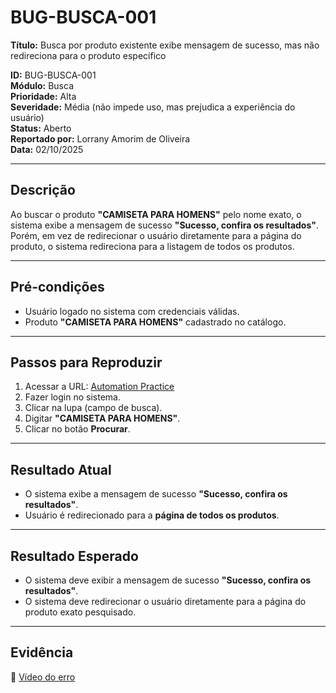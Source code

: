# BUG-BUSCA-001

**Título:** Busca por produto existente exibe mensagem de sucesso, mas não redireciona para o produto específico  

**ID:** BUG-BUSCA-001  
**Módulo:** Busca  
**Prioridade:** Alta  
**Severidade:** Média (não impede uso, mas prejudica a experiência do usuário)  
**Status:** Aberto  
**Reportado por:** Lorrany Amorim de Oliveira  
**Data:** 02/10/2025  

---

## Descrição
Ao buscar o produto **"CAMISETA PARA HOMENS"** pelo nome exato, o sistema exibe a mensagem de sucesso **"Sucesso, confira os resultados"**.  
Porém, em vez de redirecionar o usuário diretamente para a página do produto, o sistema redireciona para a listagem de todos os produtos.  

---

## Pré-condições
- Usuário logado no sistema com credenciais válidas.  
- Produto **"CAMISETA PARA HOMENS"** cadastrado no catálogo.  

---

## Passos para Reproduzir
1. Acessar a URL: [Automation Practice](https://www.automationpratice.com.br/)  
2. Fazer login no sistema.  
3. Clicar na lupa (campo de busca).  
4. Digitar **"CAMISETA PARA HOMENS"**.  
5. Clicar no botão **Procurar**.  

---

## Resultado Atual
- O sistema exibe a mensagem de sucesso **"Sucesso, confira os resultados"**.  
- Usuário é redirecionado para a **página de todos os produtos**.  

---

## Resultado Esperado
- O sistema deve exibir a mensagem de sucesso **"Sucesso, confira os resultados"**.  
- O sistema deve redirecionar o usuário diretamente para a página do produto exato pesquisado.  

---

## Evidência
📎 [Vídeo do erro](../3_Evidências/3_Busca_de_produtos/BUSCA-001-ERRO_buscar_produto_pelo_nome_existente.mp4)  

